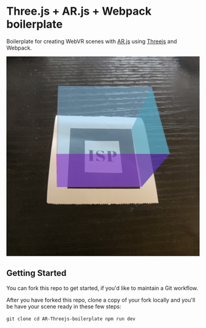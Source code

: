 # Three.js + AR.js + Webpack boilerplate

Boilerplate for creating WebVR scenes with [AR.js](https://ar-js-org.github.io/AR.js-Docs/) using [Threejs](https://threejs.org/) and Webpack. 

   ![Example](/ArjsTest/static/image.jpg)
   
 ## Getting Started
You can fork this repo to get started, if you'd like to maintain a Git workflow. 

After you have forked this repo, clone a copy of your fork locally and you'll be have your scene ready in these few steps:

``git clone
cd AR-Threejs-boilerplate
npm run dev``
